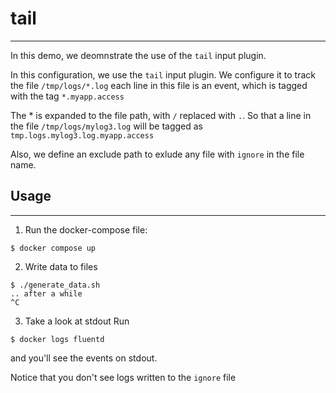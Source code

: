 # tail
---

In this demo, we deomnstrate the use of the `tail` input plugin.

In this configuration, we use the `tail` input plugin. We configure it to track the file `/tmp/logs/*.log`
each line in this file is an event, which is tagged with the tag `*.myapp.access`

The * is expanded to the file path, with `/` replaced with `.`. So that a line in the file 
`/tmp/logs/mylog3.log` will be tagged as `tmp.logs.mylog3.log.myapp.access`

Also, we define an exclude path to exlude any file with `ignore` in the file name.

## Usage
---

1. Run the docker-compose file:
```
$ docker compose up
```

2. Write data to files
```
$ ./generate_data.sh
.. after a while
^C
```

3. Take a look at stdout
Run
```
$ docker logs fluentd
```
and you'll see the events on stdout.

Notice that you don't see logs written to the `ignore` file
